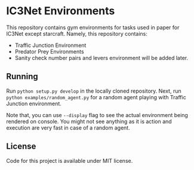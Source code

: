 # IC3Net Environments

This repository contains gym environments for tasks used in paper for IC3Net except starcraft. Namely, this repository contains:

- Traffic Junction Environment
- Predator Prey Environments
- Sanity check number pairs and levers environment will be added later.

## Running

Run `python setup.py develop` in the locally cloned repository.
Next, run `python examples/random_agent.py` for a random agent playing with Traffic Junction environment.

Note that, you can use `--display` flag to see the actual environment being rendered on console. You might not see anything as it is action and execution are very fast in case of a random agent.

## License

Code for this project is available under MIT license.
